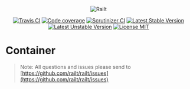 <p align="center">
    <img src="https://railt.org/img/logo-dark.svg" alt="Railt" />
</p>

<p align="center">
    <a href="https://travis-ci.org/railt/container"><img src="https://travis-ci.org/railt/container.svg?branch=master" alt="Travis CI" /></a>
    <a href="https://scrutinizer-ci.com/g/railt/container/?branch=master"><img src="https://scrutinizer-ci.com/g/railt/container/badges/coverage.png?b=master" alt="Code coverage" /></a>
    <a href="https://scrutinizer-ci.com/g/railt/container/?branch=master"><img src="https://scrutinizer-ci.com/g/railt/container/badges/quality-score.png?b=master" alt="Scrutinizer CI" /></a>
    <a href="https://packagist.org/packages/railt/container"><img src="https://poser.pugx.org/railt/container/version" alt="Latest Stable Version"></a>
    <a href="https://packagist.org/packages/railt/container"><img src="https://poser.pugx.org/railt/container/v/unstable" alt="Latest Unstable Version"></a>
    <a href="https://raw.githubusercontent.com/railt/container/master/LICENSE"><img src="https://poser.pugx.org/railt/container/license" alt="License MIT"></a>
</p>

# Container

> Note: All questions and issues please send 
to [https://github.com/railt/railt/issues](https://github.com/railt/railt/issues)


